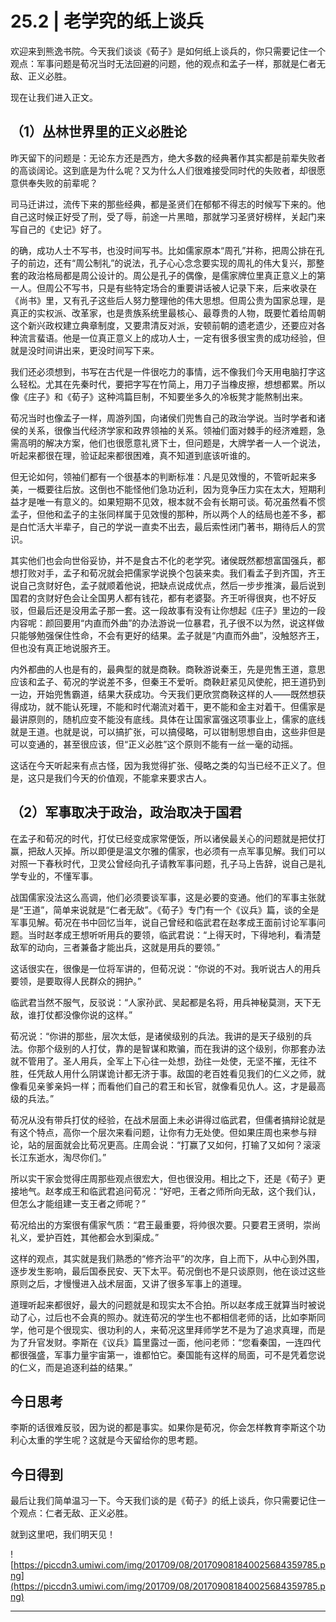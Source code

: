 # 25.2 | 老学究的纸上谈兵

欢迎来到熊逸书院。今天我们谈谈《荀子》是如何纸上谈兵的，你只需要记住一个观点：军事问题是荀况当时无法回避的问题，他的观点和孟子一样，那就是仁者无敌、正义必胜。

现在让我们进入正文。

## （1）丛林世界里的正义必胜论

昨天留下的问题是：无论东方还是西方，绝大多数的经典著作其实都是前辈失败者的高谈阔论。这到底是为什么呢？又为什么人们很难接受同时代的失败者，却很愿意供奉失败的前辈呢？

司马迁讲过，流传下来的那些经典，都是圣贤们在郁郁不得志的时候写下来的。他自己这时候正好受了刑，受了辱，前途一片黑暗，那就学习圣贤好榜样，关起门来写自己的《史记》好了。

的确，成功人士不写书，也没时间写书。比如儒家原本“周孔”并称，把周公排在孔子的前边，还有“周公制礼”的说法，孔子心心念念要实现的周礼的伟大复兴，那整套的政治格局都是周公设计的。周公是孔子的偶像，是儒家牌位里真正意义上的第一人。但周公不写书，只是有些特定场合的重要讲话被人记录下来，后来收录在《尚书》里，又有孔子这些后人努力整理他的伟大思想。但周公贵为国家总理，是真正的实权派、改革家，也是贵族系统里最核心、最尊贵的人物，既要忙着给周朝这个新兴政权建立典章制度，又要肃清反对派，安顿前朝的遗老遗少，还要应对各种流言蜚语。他是一位真正意义上的成功人士，一定有很多很宝贵的成功经验，但就是没时间讲出来，更没时间写下来。

我们还必须想到，书写在古代是一件很吃力的事情，远不像我们今天用电脑打字这么轻松。尤其在先秦时代，要把字写在竹简上，用刀子当橡皮擦，想想都累。所以像《庄子》和《荀子》这种鸿篇巨制，不知要坐多久的冷板凳才能熬制出来。

荀况当时也像孟子一样，周游列国，向诸侯们兜售自己的政治学说。当时学者和诸侯的关系，很像当代经济学家和政界领袖的关系。领袖们面对棘手的经济难题，急需高明的解决方案，他们也很愿意礼贤下士，但问题是，大牌学者一人一个说法，听起来都很在理，验证起来都很困难，真不知道到底该听谁的。

但无论如何，领袖们都有一个很基本的判断标准：凡是见效慢的，不管听起来多美，一概要往后放。这倒也不能怪他们急功近利，因为竞争压力实在太大，短期利益才是唯一有意义的。如果短期不见效，根本就不会有长期可谈。荀况虽然看不惯孟子，但他和孟子的主张同样属于见效慢的那种，所以两个人的结局也差不多，都是白忙活大半辈子，自己的学说一直卖不出去，最后索性闭门著书，期待后人的赏识。

其实他们也会向世俗妥协，并不是食古不化的老学究。诸侯既然都想富国强兵，都想打败对手，孟子和荀况就会把儒家学说换个包装来卖。我们看孟子到齐国，齐王说自己贪财好色，孟子就顺着他说，把缺点说成优点，然后一步步推演，最后说到国君的贪财好色会让全国男人都有钱花，都有老婆娶。齐王听得很爽，也不好反驳，但最后还是没用孟子那一套。这一段故事有没有让你想起《庄子》里边的一段内容呢：颜回要用“内直而外曲”的办法游说一位暴君，孔子很不以为然，说这样做只能够勉强保住性命，不会有更好的结果。孟子就是“内直而外曲”，没触怒齐王，但也没有真正地说服齐王。

内外都曲的人也是有的，最典型的就是商鞅。商鞅游说秦王，先是兜售王道，意思应该和孟子、荀况的学说差不多，但秦王不爱听。商鞅赶紧见风使舵，把王道扔到一边，开始兜售霸道，结果大获成功。今天我们更欣赏商鞅这样的人——既然想获得成功，就不能认死理，不能和时代潮流对着干，更不能和金主对着干。但儒家是最讲原则的，随机应变不能没有底线。具体在让国家富强这项事业上，儒家的底线就是王道。也就是说，可以搞扩张，可以搞侵略，可以钳制思想自由，这些非但是可以变通的，甚至很应该，但“正义必胜”这个原则不能有一丝一毫的动摇。

这话在今天听起来有点古怪，因为我觉得扩张、侵略之类的勾当已经不正义了。但是，这只是我们今天的价值观，不能拿来要求古人。

## （2）军事取决于政治，政治取决于国君

在孟子和荀况的时代，打仗已经变成家常便饭，所以诸侯最关心的问题就是把仗打赢，把敌人灭掉。所以即便是温文尔雅的儒家，也必须有一点军事见解。我们可以对照一下春秋时代，卫灵公曾经向孔子请教军事问题，孔子马上告辞，说自己是礼学专业的，不懂军事。

战国儒家没法这么高调，他们必须要谈军事，这是必要的变通。他们的军事主张就是“王道”，简单来说就是“仁者无敌”。《荀子》专门有一个《议兵》篇，谈的全是军事见解。荀况在书中回忆当年，说自己曾经和临武君在赵孝成王面前讨论军事问题。当时赵孝成王想听听用兵的要领，临武君说：“上得天时，下得地利，看清楚敌军的动向，三者兼备才能出兵，这就是用兵的要领。”

这话很实在，很像是一位将军讲的，但荀况说：“你说的不对。我听说古人的用兵要领，是要取得人民群众的拥护。”

临武君当然不服气，反驳说：“人家孙武、吴起都是名将，用兵神秘莫测，天下无敌，谁打仗都没像你说的这样。”

荀况说：“你讲的那些，层次太低，是诸侯级别的兵法。我讲的是天子级别的兵法。你那个级别的人打仗，靠的是智谋和欺骗，而在我讲的这个级别，你那套办法就不管用了。圣人用兵，全军上下心往一处想，劲往一处使，无坚不摧，无往不胜，任凭敌人用什么阴谋诡计都无济于事。敌国的老百姓看见我们的仁义之师，就像看见亲爹亲妈一样；而看他们自己的君王和长官，就像看见仇人。这，才是最高级的兵法。”

荀况从没有带兵打仗的经验，在战术层面上未必讲得过临武君，但儒者搞辩论就是有这个特点，高你一个层次来看问题，让你有力无处使。但如果庄周也来参与辩论，站的层面就会比荀况更高。庄周会说：“打赢了又如何，打输了又如何？滚滚长江东逝水，淘尽你们。”

所以实干家会觉得庄周那些观点很宏大，但也很没用。相比之下，还是《荀子》更接地气。赵孝成王和临武君追问荀况：“好吧，王者之师所向无敌，这个我们认，但怎么才能组建一支王者之师呢？”

荀况给出的方案很有儒家气质：“君王最重要，将帅很次要。只要君王贤明，崇尚礼义，爱护百姓，其他都会水到渠成。”

这样的观点，其实就是我们熟悉的“修齐治平”的次序，自上而下，从中心到外围，逐步发生影响，最后国泰民安、天下太平。荀况倒也不是只谈原则，他在谈过这些原则之后，才慢慢进入战术层面，又讲了很多军事上的道理。

道理听起来都很好，最大的问题就是和现实太不合拍。所以赵孝成王就算当时被说动了心，过后也不会真的照办。就连荀况的学生也不都相信老师的话，比如李斯同学，他可是个很现实、很功利的人，来荀况这里拜师学艺不是为了追求真理，而是为了升官发财。李斯在《议兵》篇里露过一面，他问老师：“您看秦国，一连四代都很强盛，军事力量宇宙第一，谁都怕它。秦国能有这样的局面，可不是凭着您说的仁义，而是追逐利益的结果。”

## 今日思考

李斯的话很难反驳，因为说的都是事实。如果你是荀况，你会怎样教育李斯这个功利心太重的学生呢？这就是今天留给你的思考题。

## 今日得到

最后让我们简单温习一下。今天我们谈的是《荀子》的纸上谈兵，你只需要记住一个观点：仁者无敌、正义必胜。

就到这里吧，我们明天见！

![https://piccdn3.umiwi.com/img/201709/08/201709081840025684359785.png](https://piccdn3.umiwi.com/img/201709/08/201709081840025684359785.png)

---
